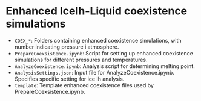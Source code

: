 # Enhanced IceIh-Liquid coexistence simulations

* ```COEX_*```: Folders containing enhanced coexistence simulations, with number indicating pressure i atmosphere.
* ```PrepareCoexsistence.ipynb```: Script for setting up enhanced coexistence simulations for different pressures and temperatures.
* ```AnalyzeCoexistence.ipynb```: Analysis script for determining melting point.
* ```AnalysisSettings.json```: Input file for AnalyzeCoexistence.ipynb. Specifies specific setting for ice Ih analysis.
* ```template```: Template enhanced coexistence files used by PrepareCoexsistence.ipynb.